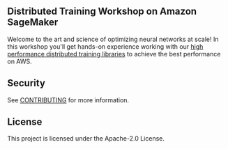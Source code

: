 ## Distributed Training Workshop on Amazon SageMaker
Welcome to the art and science of optimizing neural networks at scale! In this workshop you'll get hands-on experience working with our [high performance distributed training libraries](https://aws.amazon.com/sagemaker/distributed-training/) to achieve the best performance on AWS. 


## Security

See [CONTRIBUTING](CONTRIBUTING.md#security-issue-notifications) for more information.

## License

This project is licensed under the Apache-2.0 License.

